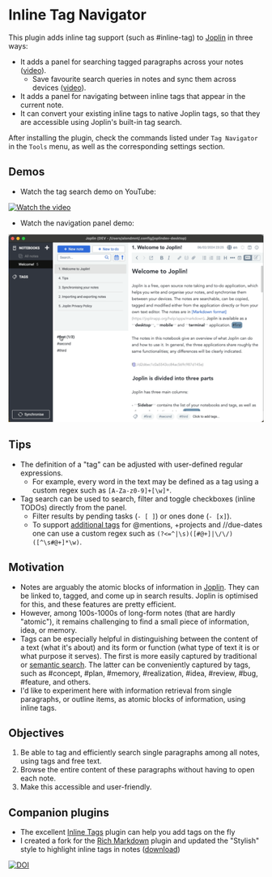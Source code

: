 # Inline Tag Navigator

This plugin adds inline tag support (such as #inline-tag) to [Joplin](https://joplinapp.org) in three ways:

- It adds a panel for searching tagged paragraphs across your notes ([video](https://www.youtube.com/watch?v=im0zjQFoXb0)).
    - Save favourite search queries in notes and sync them across devices ([video](https://www.youtube.com/watch?v=xIBZl2Ala9A)).
- It adds a panel for navigating between inline tags that appear in the current note.
- It can convert your existing inline tags to native Joplin tags, so that they are accessible using Joplin's built-in tag search.

After installing the plugin, check the commands listed under `Tag Navigator` in the `Tools` menu, as well as the corresponding settings section.

## Demos

- Watch the tag search demo on YouTube:

[![Watch the video](https://img.youtube.com/vi/im0zjQFoXb0/hqdefault.jpg)](https://www.youtube.com/watch?v=im0zjQFoXb0)

- Watch the navigation panel demo:

![tag-navigator demo](img/tag-navigator.gif)

## Tips

- The definition of a "tag" can be adjusted with user-defined regular expressions.
    - For example, every word in the text may be defined as a tag using a custom regex such as `[A-Za-z0-9]+[\w]*`.
- Tag search can be used to search, filter and toggle checkboxes (inline TODOs) directly from the panel.
    - Filter results by pending tasks (`- [ ]`) or ones done (`- [x]`).
    - To support [additional tags](https://github.com/CalebJohn/joplin-inline-todo?tab=readme-ov-file#confluence-style) for @mentions, +projects and //due-dates one can use a custom regex such as `(?<=^|\s)([#@+]|\/\/)([^\s#@+]*\w)`.

## Motivation

- Notes are arguably the atomic blocks of information in [Joplin](https://joplinapp.org). They can be linked to, tagged, and come up in search results. Joplin is optimised for this, and these features are pretty efficient.
- However, among 100s-1000s of long-form notes (that are hardly "atomic"), it remains challenging to find a small piece of information, idea, or memory.
- Tags can be especially helpful in distinguishing between the content of a text (what it's about) and its form or function (what type of text it is or what purpose it serves). The first is more easily captured by traditional or [semantic search](https://github.com/alondmnt/joplin-plugin-jarvis). The latter can be conveniently captured by tags, such as #concept, #plan, #memory, #realization, #idea, #review, #bug, #feature, and others.
- I'd like to experiment here with information retrieval from single paragraphs, or outline items, as atomic blocks of information, using inline tags.

## Objectives

1. Be able to tag and efficiently search single paragraphs among all notes, using tags and free text.
2. Browse the entire content of these paragraphs without having to open each note.
3. Make this accessible and user-friendly.

## Companion plugins

- The excellent [Inline Tags](https://github.com/roman-r-m/joplin-inline-tags-plugin) plugin can help you add tags on the fly
- I created a fork for the [Rich Markdown](https://github.com/alondmnt/joplin-rich-markdown) plugin and updated the "Stylish" style to highlight inline tags in notes ([download](https://github.com/alondmnt/joplin-rich-markdown/releases/download/cm-rm-tag/plugin.calebjohn.rich-markdown.jpl))


[![DOI](https://zenodo.org/badge/753598497.svg)](https://zenodo.org/doi/10.5281/zenodo.10701718)